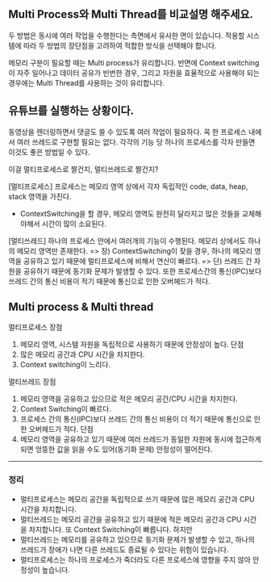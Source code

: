 ## Multi Process와 Multi Thread를 비교설명 해주세요.

두 방법은 동시에 여러 작업을 수행한다는 측면에서 유사한 면이 있습니다.
적용할 시스템에 따라 두 방법의 장단점을 고려하여 적합한 방식을 선택해야 합니다.

메모리 구분이 필요할 때는 Multi process가 유리합니다.
반면에 Context switching이 자주 일어나고 데이터 공유가 빈번한 경우,
그리고 자원을 효율적으로 사용해야 되는 경우에는 Multi Thread를 사용하는 것이 유리합니다.

## 유튜브를 실행하는 상황이다.
동영상을 렌더링하면서 댓글도 쓸 수 있도록 여러 작업이 필요하다.
꼭 한 프로세스 내에서 여러 쓰레드로 구현할 필요는 없다.
각각의 기능 당 하나의 프로세스를 각자 만들면 이것도 좋은 방법일 수 있다.

이걸 멀티프로세스로 짤건지, 멀티쓰레드로 짤건지?

[멀티프로세스]
프로세스는 메모리 영역 상에서 각자 독립적인 code, data, heap, stack 영역을 가진다.
 - ContextSwitching을 할 경우, 메모리 영역도 완전히 달라지고 많은 것들을 교체해야해서 시간이 많이 소요된다.

[멀티쓰레드]
하나의 프로세스 안에서 여러개의 기능이 수행된다.
메모리 상에서도 하나의 메모리 영역만 존재한다.
=> 장) ContextSwitching이 잦을 경우, 하나의 메모리 영역을 공유하고 있기 때문에 멀티프로세스에 비해서 연산이 빠르다.
=> 단) 쓰레드 간 자원을 공유하기 때문에 동기화 문제가 발생할 수 있다. 또한 프로세스간의 통신(IPC)보다 쓰레드 간의 통신 비용이 적기 때문에 통신으로 인한 오버헤드가 적다.

##  Multi process & Multi thread
멀티프로세스
장점
1) 메모리 영역, 시스템 자원을 독립적으로 사용하기 때문에 안정성이 높다.
단점
1) 많은 메모리 공간과 CPU 시간을 차지한다.
2) Context switching이 느리다.

멀티쓰레드
장점
1) 메모리 영역을 공유하고 있으므로 적은 메모리 공간/CPU 시간을 차지한다.
2) Context Switching이 빠르다.
3) 프로세스 간의 통신(IPC)보다 쓰레드 간의 통신 비용이 더 적기 때문에 통신으로 인한 오버헤드가 적다.
단점
1) 메모리 영역을 공유하고 있기 때문에 여러 쓰레드가 동일한 자원에 동시에 접근하게 되면 엉뚱한 값을 읽을 수도 있어(동기화 문제) 안정성이 떨어진다. 

---

### 정리
- 멀티프로세스는 메모리 공간을 독립적으로 쓰기 때문에 많은 메모리 공간과 CPU 시간을 차지합니다.
- 멀티쓰레드는 메모리 공간을 공유하고 있기 때문에 적은 메모리 공간과 CPU 시간을 차지합니다. 또 Context Switching이 빠릅니다.
하지만
- 멀티쓰레드는 메모리를 공유하고 있으므로 동기화 문제가 발생할 수 있고, 하나의 쓰레드가 장애가 나면 다른 쓰레드도 종료될 수 있다는 위험이 있습니다.
- 멀티프로세스는 하나의 프로세스가 죽더라도 다른 프로세스에 영향을 주지 않아 안정성이 높습니다.
